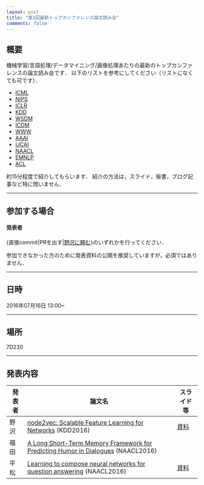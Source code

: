 ```yaml
---
layout: post
title: "第1回最新トップカンファレンス論文読み会"
comments: false
---
```


## 概要

機械学習/言語処理/データマイニング/画像処理あたりの最新のトップカンファレンスの論文読み会です．
以下のリストを参考にしてください（リストになくても可です）．

- [ICML](http://jmlr.org/proceedings/papers/v48/)
- [NIPS](https://nips.cc/Conferences/2015/AcceptedPapers)
- [ICLR](http://www.iclr.cc/doku.php?id=iclr2016:main)
- [KDD](http://www.kdd.org/kdd2016/program/accepted-papers)
- [WSDM](http://www.wsdm-conference.org/2016/accepted-papers.html)
- [ICDM](http://icdm2015.stonybrook.edu/program/accepted-papers)
- [WWW](http://www2016.net/proceedings/forms/proceedings.htm)
- [AAAI](http://www.aaai.org/Library/AAAI/aaai16contents.php)
- [IJCAI](http://ijcai-16.org/index.php/welcome/view/accepted_papers)
- [NAACL](http://aclweb.org/anthology/N/N16/)
- [EMNLP](http://www.emnlp2016.net/accepted-papers.html)
- [ACL](http://acl2016.org/index.php?article_id=68)

約15分程度で紹介してもらいます．
紹介の方法は，スライド，板書，ブログ記事など特に問いません．

- - - 

## 参加する場合

#### 発表者

{直接commit\|PRを出す\|[野沢に頼む](mailto:k_nzw@klis.tsukuba.ac.jp)}のいずれかを行ってください．

参加できなかった方のために発表資料の公開を推奨していますが，必須ではありません．

- - -

## 日時

2016年07月16日 13:00~

- - - 

## 場所

7D230

- - - 

## 発表内容


| 発表者 | 論文名                                                                                                  | スライド等 |
|------|-----------------------------------------------------------------------------------------------------------|------------|
| 野沢 | [node2vec: Scalable Feature Learning for Networks](http://www.kdd.org/kdd2016/subtopic/view/node2vec-scalable-feature-learning-for-networks) (KDD2016)  | [資料](http://nzw0301.github.io/2016/07/node2vec)           |
| 福田 |  [A Long Short-Term Memory Framework for Predicting Humor in Dialogues](https://aclweb.org/anthology/N/N16/N16-1016.pdf) (NAACL2016)  |            |
| 平松 | [Learning to compose neural networks for question answering](http://arxiv.org/abs/1601.01705) (NAACL2016)             | [資料](https://speakerdeck.com/himkt/learning-to-compose-neural-networks-for-question-answering)           |

